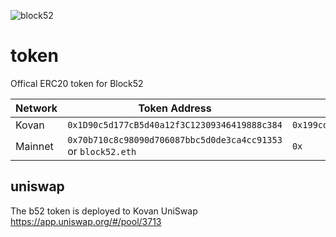 ![block52](https://user-images.githubusercontent.com/8411406/120908800-9cf8e380-c6b1-11eb-9847-4010e8fe1288.jpg)

# token
Offical ERC20 token for Block52

| Network | Token Address | Swap Address | Owner |
|---|---|---|---|
| Kovan | `0x1D90c5d177cB5d40a12f3C12309346419888c384` | `0x199cdCaF021e1aA9cbDC225D1adb5D4f5131f011` | `0xC29082511fEBc2185986d341ee8be3c9B2c66b66` |
| Mainnet | `0x70b710c8c98090d706087bbc5d0de3ca4cc91353` or `block52.eth` | `0x` | `0x9572E2a1DF6CE89a632dA4d29d6b48453F505e85` |


## uniswap

The b52 token is deployed to Kovan UniSwap https://app.uniswap.org/#/pool/3713
